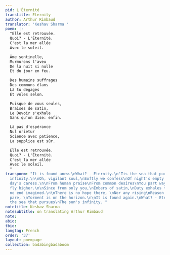 ```yaml
---
pid: L'Éternité
transtitle: Eternity
author: Arthur Rimbaud
translator: 'Keshav Sharma '
poem: |-
  "Elle est retrouvée.
  Quoi? - L'Éternité.
  C'est la mer allée
  Avec le soleil.

  Âme sentinelle,
  Murmurons l'aveu
  De la nuit si nulle
  Et du jour en feu.

  Des humains suffrages
  Des communs élans
  Là tu dégages
  Et voles selon.

  Puisque de vous seules,
  Braises de satin,
  Le Devoir s'exhale
  Sans qu'on dise: enfin.

  Là pas d'espérance
  Nul orietur
  Science avec patience,
  La supplice est sûr.

  Elle est retrouvée.
  Quoi? - L'Éternité.
  C'est la mer allée
  Avec le soleil.
  "
transpoem: "It is found anew.\nWhat? - Eternity.\n'Tis the sea that pursues\nThe sun's
  infinity.\n\nOh, vigilant soul,\nSoftly we confess\nOf night's empty hole\nAnd kindling
  day's caress.\n\nFrom human praise\nFrom common desires\nYou part ways\nAnd still
  fly higher.\n\nSince from only you,\nEmbers of satin,\nDuty exhales through\nWith
  no end imagined.\n\nThere is no hope there, \nNor any rising\nReason and patience
  pare, \nTorment is on the horizon.\n\nIt is found again.\nWhat? - Eternity.\n'Tis
  the sea that pursues\nThe sun's infinity. "
notetitle: Keshav Sharma
notesubtitle: on translating Arthur Rimbaud
note:
abio:
tbio:
langtag: French
order: '37'
layout: poempage
collection: badabingbadaboom
---
```

